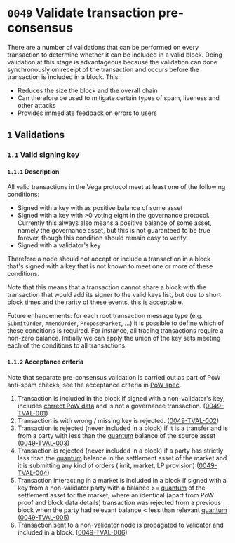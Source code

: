 # `0049` Validate transaction pre-consensus

There are a number of validations that can be performed on every transaction to determine whether it can be included in a valid block. Doing validation at this stage is advantageous because the validation can done synchronously on receipt of the transaction and occurs before the transaction is included in a block. This:

* Reduces the size the block and the overall chain
* Can therefore be used to mitigate certain types of spam, liveness and other attacks
* Provides immediate feedback on errors to users

## `1` Validations

### `1.1` Valid signing key

#### `1.1.1` Description

All valid transactions in the Vega protocol meet at least one of the following conditions:

* Signed with a key with as positive balance of some asset
* Signed with a key with >0 voting eight in the governance protocol. Currently this always also means a positive balance of some asset, namely the governance asset, but this is not guaranteed to be true forever, though this condition should remain easy to verify.
* Signed with a validator's key

Therefore a node should not accept or include a transaction in a block that's signed with a key that is not known to meet one or more of these conditions.

Note that this means that a transaction cannot share a block with the transaction that would add its signer to the valid keys list, but due to short block times and the rarity of these events, this is acceptable.

Future enhancements: for each root transaction message type (e.g. `SubmitOrder`, `AmendOrder`, `ProposeMarket`, ...) it is possible to define which of these conditions is required. For instance, all trading transactions require a non-zero balance. Initially we can apply the union of the key sets meeting each of the conditions to all transactions.

#### `1.1.2` Acceptance criteria

Note that separate pre-consensus validation is carried out as part of PoW anti-spam checks, see the acceptance criteria in [PoW spec](./0072-SPPW-spam-protection-PoW.md).

1. Transaction is included in the block if signed with a non-validator's key, includes [correct PoW data](./0072-SPPW-spam-protection-PoW.md) and is not a governance transaction. (<a name="0049-TVAL-001" href="#0049-TVAL-001">0049-TVAL-001</a>)
1. Transaction is with wrong / missing key is rejected. (<a name="0049-TVAL-002" href="#0049-TVAL-002">0049-TVAL-002</a>)
1. Transaction is rejected (never included in a block) if it is a transfer and is from a party with less than the [quantum](./0041-TSTK-target_stake.md)  balance of the source asset (<a name="0049-TVAL-003" href="#0049-TVAL-003">0049-TVAL-003</a>)
1. Transaction is rejected (never included in a block) if a party has strictly less than the [quantum](./0041-TSTK-target_stake.md)  balance in the settlement asset of the market and it is submitting any kind of orders (limit, market, LP provision)  (<a name="0049-TVAL-004" href="#0049-TVAL-004">0049-TVAL-004</a>)
1. Transaction interacting in a market is included in a block if signed with a key from a non-validator party with a balance >= [quantum](./0041-TSTK-target_stake.md) of the settlement asset for the market, where an identical (apart from PoW proof and block data details) transaction was rejected from a previous block when the party had relevant balance < less than relevant [quantum](./0041-TSTK-target_stake.md) (<a name="0049-TVAL-005" href="#0049-TVAL-005">0049-TVAL-005</a>)
1. Transaction sent to a non-validator node is propagated to validator and included in a block. (<a name="0049-TVAL-006" href="#0049-TVAL-006">0049-TVAL-006</a>)
